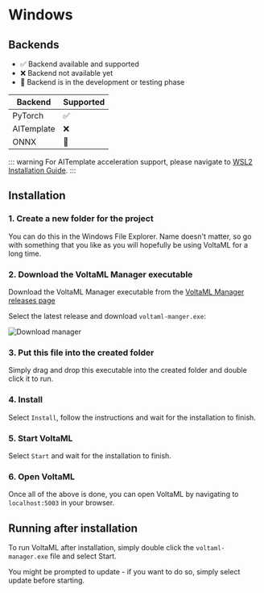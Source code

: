 # Windows

## Backends

- ✅ Backend available and supported
- ❌ Backend not available yet
- 🚧 Backend is in the development or testing phase

| Backend    | Supported |
| ---------- | --------- |
| PyTorch    | ✅        |
| AITemplate | ❌        |
| ONNX       | 🚧        |

::: warning
For AITemplate acceleration support, please navigate to [WSL2 Installation Guide](/installation/wsl).
:::

## Installation

### 1. Create a new folder for the project

You can do this in the Windows File Explorer. Name doesn't matter, so go with something that you like as you will hopefully be using VoltaML for a long time.

### 2. Download the VoltaML Manager executable

Download the VoltaML Manager executable from the [VoltaML Manager releases page](https://github.com/VoltaML/voltaML-fast-stable-diffusion/releases)

Select the latest release and download `voltaml-manger.exe`:

![Download manager](../static/installation/manager-github-release.webp)

### 3. Put this file into the created folder

Simply drag and drop this executable into the created folder and double click it to run.

### 4. Install

Select `Install`, follow the instructions and wait for the installation to finish.

### 5. Start VoltaML

Select `Start` and wait for the installation to finish.

### 6. Open VoltaML

Once all of the above is done, you can open VoltaML by navigating to `localhost:5003` in your browser.

## Running after installation

To run VoltaML after installation, simply double click the `voltaml-manager.exe` file and select Start.

You might be prompted to update - if you want to do so, simply select update before starting.
